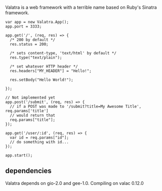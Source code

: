 Valatra is a web framework with a terrible name based on Ruby's Sinatra
framework.

```vala
var app = new Valatra.App();
app.port = 3333;

app.get('/', (req, res) => {
  /* 200 by default */
  res.status = 200;

  /* sets content-type, 'text/html' by default */
  res.type("text/plain");

  /* set whatever HTTP header */
  res.headers["MY_HEADER"] = "Hello!";

  res.setBody("Hello World!");

});

// Not implemented yet
app.post('/submit', (req, res) => {
  // if a POST was made to '/submit?title=My Awesome Title', req.params['title']
  // would return that
  req.params["title"];
});

app.get('/user/:id', (req, res) => {
  var id = req.params["id"];
  // do something with id...
});

app.start();
```


## dependencies
Valatra depends on gio-2.0 and gee-1.0. Compiling on valac 0.12.0

